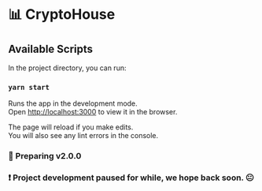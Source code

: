 # :bar_chart: CryptoHouse

## Available Scripts

In the project directory, you can run:

### `yarn start`

Runs the app in the development mode.\
Open [http://localhost:3000](http://localhost:3000) to view it in the browser.

The page will reload if you make edits.\
You will also see any lint errors in the console.

### :construction: Preparing v2.0.0

### ❗ Project development paused for while, we hope back soon. :neutral_face:

